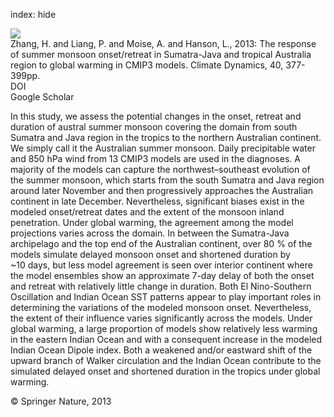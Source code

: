 index: hide

<div class="Citation">
    <div class="Citation-thumb CitationThumb-linked"  data-href="https://doi.org/10.1007/s00382-012-1389-x">
      <img src="https://static.claimspace.cloud/climate-study-static/refs/thumbs/14/Zhang_et_al_2013b-thumb.png" />
    </div>

  <div class="Citation-body">
    <div class="Citation-text">Zhang, H. and Liang, P. and Moise, A. and Hanson, L., 2013: The response of summer monsoon onset/retreat in Sumatra-Java and tropical Australia region to global warming in CMIP3 models. <span class="Article-journal">Climate Dynamics, </span><span class="Article-volume">40, </span>377-399pp.</div>
    <div class="Citation-links">
      <div class="CitationLink" data-href="https://doi.org/10.1007/s00382-012-1389-x">
        <div class="CitationLink-icon CitationLink-Doi"></div>
        <div class="CitationLink-text">DOI</div>
      </div>
      <div class="CitationLink" data-href="https://scholar.google.com/scholar?q=10.1007/s00382-012-1389-x">
        <div class="CitationLink-icon CitationLink-Scholar"></div>
        <div class="CitationLink-text">Google Scholar</div>
      </div>
    </div>
  </div>
</div>

In this study, we assess the potential changes in the onset, retreat and duration of austral summer monsoon covering the domain from south Sumatra and Java region in the tropics to the northern Australian continent. We simply call it the Australian summer monsoon. Daily precipitable water and 850 hPa wind from 13 CMIP3 models are used in the diagnoses. A majority of the models can capture the northwest–southeast evolution of the summer monsoon, which starts from the south Sumatra and Java region around later November and then progressively approaches the Australian continent in late December. Nevertheless, significant biases exist in the modeled onset/retreat dates and the extent of the monsoon inland penetration. Under global warming, the agreement among the model projections varies across the domain. In between the Sumatra-Java archipelago and the top end of the Australian continent, over 80 % of the models simulate delayed monsoon onset and shortened duration by ~10 days, but less model agreement is seen over interior continent where the model ensembles show an approximate 7-day delay of both the onset and retreat with relatively little change in duration. Both El Nino-Southern Oscillation and Indian Ocean SST patterns appear to play important roles in determining the variations of the modeled monsoon onset. Nevertheless, the extent of their influence varies significantly across the models. Under global warming, a large proportion of models show relatively less warming in the eastern Indian Ocean and with a consequent increase in the modeled Indian Ocean Dipole index. Both a weakened and/or eastward shift of the upward branch of Walker circulation and the Indian Ocean contribute to the simulated delayed onset and shortened duration in the tropics under global warming.

<div class="Citation-copy">
&copy; Springer Nature, 2013
</div>